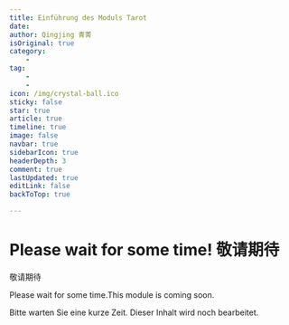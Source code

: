 ```yaml
---
title: Einführung des Moduls Tarot
date: 
author: Qingjing 青菁
isOriginal: true
category: 
    - 
tag:
    - 
    - 
icon: /img/crystal-ball.ico
sticky: false
star: true
article: true
timeline: true
image: false
navbar: true
sidebarIcon: true
headerDepth: 3
comment: true
lastUpdated: true
editLink: false
backToTop: true

---
```




# Please wait for some time! 敬请期待

敬请期待

Please wait for some time.This module is coming soon. 

Bitte warten Sie eine kurze Zeit. Dieser Inhalt wird noch bearbeitet.
